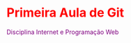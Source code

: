 
  <h1 style="color: red">Primeira Aula de Git</h1>
  <font color="#800080">Disciplina Internet e Programação Web</font>
